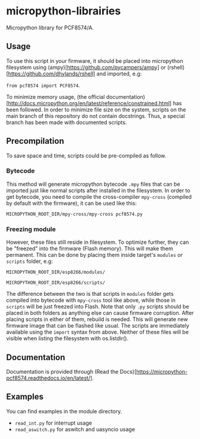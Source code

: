 # micropython-librairies
Micropython library for PCF8574/A.

## Usage
To use this script in your firmware, it should be placed into micropython filesystem using (ampy)[https://github.com/pycampers/ampy] or (rshell)[https://github.com/dhylands/rshell] and imported, e.g:

`from pcf8574 import PCF8574`.

To minimize memory usage, (the official documentation)[http://docs.micropython.org/en/latest/reference/constrained.html] has been followed.
In order to minimize file size on the system, scripts on the main branch of this repository do not contain docstrings. Thus, a special branch has been made with documented scripts.

## Precompilation
To save space and time, scripts could be pre-compiled as follow.
### Bytecode
This method will generate micropython bytecode `.mpy` files that can be imported just like normal scripts after installed in the filesystem.
In order to get bytecode, you need to compile the cross-compiler `mpy-cross` (compiled by default with the firmware), it can be used like this:

`MICROPYTHON_ROOT_DIR/mpy-cross/mpy-cross pcf8574.py`


### Freezing module
However, these files still reside in filesystem.
To optimize further, they can be "freezed" into the firmware (Flash memory). This will make them permanent. This can be done by placing them inside target's `modules` or `scripts` folder, e.g:

`MICROPYTHON_ROOT_DIR/esp8266/modules/`

`MICROPYTHON_ROOT_DIR/esp8266/scripts/`

The difference between the two is that scripts in `modules` folder gets compiled into bytecode with `mpy-cross` tool like above, while those in `scripts` will be just freezed into Flash. Note that only `.py` scripts should be placed in both folders as anything else can cause firmware corruption. After placing scripts in either of them, rebuild is needed. This will generate new firmware image that can be flashed like usual. The scripts are immediately available using the `import` syntax from above.
Neither of these files will be visible when listing the filesystem with os.listdir().

## Documentation
Documentation is provided through (Read the Docs)[https://micropython-pcf8574.readthedocs.io/en/latest/].

## Examples
You can find examples in the module directory.
* `read_int.py` for interrupt usage
* `read_aswitch.py` for aswitch and uasyncio usage

